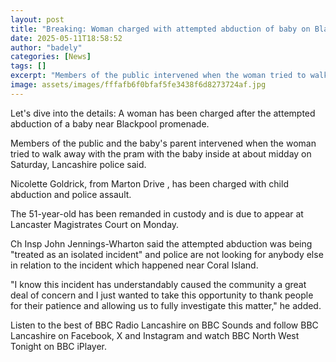 ```yaml
---
layout: post
title: "Breaking: Woman charged with attempted abduction of baby on Blackpool Promenade"
date: 2025-05-11T18:58:52
author: "badely"
categories: [News]
tags: []
excerpt: "Members of the public intervened when the woman tried to walk away with pram which had the baby inside."
image: assets/images/fffafb6f0bfaf5fe3438f6d8273724af.jpg
---
```


Let's dive into the details: A woman has been charged after the attempted abduction of a baby near Blackpool promenade.

Members of the public and the baby's parent intervened when the woman tried to walk away with the pram with the baby inside at about midday on Saturday, Lancashire police said. 

Nicolette Goldrick, from Marton Drive , has been charged with child abduction and police assault.

The 51-year-old has been remanded in custody and is due to appear at Lancaster Magistrates Court on Monday.

Ch Insp John Jennings-Wharton said the attempted abduction was being "treated as an isolated incident" and police are not looking for anybody else in relation to the incident which happened near Coral Island.

"I know this incident has understandably caused the community a great deal of concern and I just wanted to take this opportunity to thank people for their patience and allowing us to fully investigate this matter," he added.

Listen to the best of BBC Radio Lancashire on BBC Sounds and follow BBC Lancashire on Facebook, X and Instagram and watch BBC North West Tonight on BBC iPlayer.

